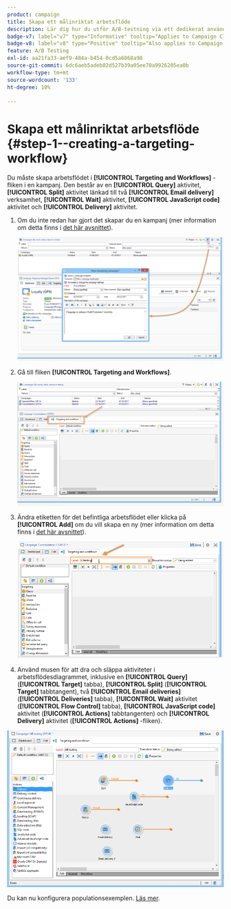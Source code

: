 ```yaml
---
product: campaign
title: Skapa ett målinriktat arbetsflöde
description: Lär dig hur du utför A/B-testning via ett dedikerat användningsfall
badge-v7: label="v7" type="Informative" tooltip="Applies to Campaign Classic v7"
badge-v8: label="v8" type="Positive" tooltip="Also applies to Campaign v8"
feature: A/B Testing
exl-id: aa21fa33-aef9-484a-b454-0cd5a6868a98
source-git-commit: 6dc6aeb5adeb82d527b39a05ee70a9926205ea0b
workflow-type: tm+mt
source-wordcount: '133'
ht-degree: 10%

---
```


# Skapa ett målinriktat arbetsflöde {#step-1--creating-a-targeting-workflow}



Du måste skapa arbetsflödet i **[!UICONTROL Targeting and Workflows]** -fliken i en kampanj. Den består av en **[!UICONTROL Query]** aktivitet, **[!UICONTROL Split]** aktivitet länkad till två **[!UICONTROL Email delivery]** verksamhet, **[!UICONTROL Wait]** aktivitet, **[!UICONTROL JavaScript code]** aktivitet och **[!UICONTROL Delivery]** aktivitet.

1. Om du inte redan har gjort det skapar du en kampanj (mer information om detta finns i [det här avsnittet](../../campaign/using/setting-up-marketing-campaigns.md#creating-a-campaign)).

   ![](assets/use_case_abtesting_targetwkfl_001.png)

1. Gå till fliken **[!UICONTROL Targeting and Workflows]**.

   ![](assets/use_case_abtesting_targetwkfl_002.png)

1. Ändra etiketten för det befintliga arbetsflödet eller klicka på **[!UICONTROL Add]** om du vill skapa en ny (mer information om detta finns i [det här avsnittet](../../campaign/using/marketing-campaign-deliveries.md#selecting-the-target-population)).

   ![](assets/use_case_abtesting_targetwkfl_003.png)

1. Använd musen för att dra och släppa aktiviteter i arbetsflödesdiagrammet, inklusive en **[!UICONTROL Query]** (**[!UICONTROL Target]** tabba), **[!UICONTROL Split]** (**[!UICONTROL Target]** tabbtangent), två **[!UICONTROL Email deliveries]** (**[!UICONTROL Deliveries]** tabba), **[!UICONTROL Wait]** aktivitet (**[!UICONTROL Flow Control]** tabba), **[!UICONTROL JavaScript code]** aktivitet (**[!UICONTROL Actions]** tabbtangenten) och **[!UICONTROL Delivery]** aktivitet (**[!UICONTROL Actions]** -fliken).

![](assets/use_case_abtesting_targetwkfl_004.png)

Du kan nu konfigurera populationsexemplen. [Läs mer](a-b-testing-uc-population-samples.md).
